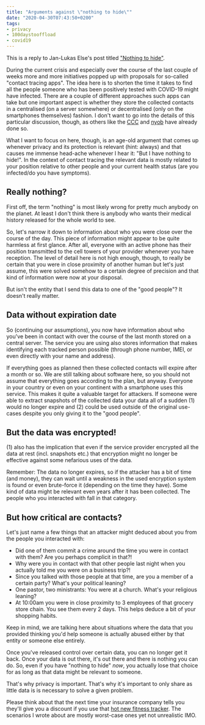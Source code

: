 ```yaml
---
title: "Arguments against \"nothing to hide\""
date: "2020-04-30T07:43:50+0200"
tags:
- privacy
- 100daystooffload
- covid19
---
```


This is a reply to Jan-Lukas Else's post titled ["Nothing to hide"](https://jlelse.blog/thoughts/2020/04/nothing-to-hide/).

During the current crisis and especially over the course of the last couple of weeks more and more initiatives popped up with proposals for so-called "contact tracing apps". The idea here is to shorten the time it takes to find all the people someone who has been positively tested with COVID-19 might have infected. There are a couple of different approaches such apps can take but one important aspect is whether they store the collected contacts in a centralised (on a server somewhere) or decentralised (only on the smartphones themselves) fashion. I don't want to go into the details of this particular discussion, though, as others like the [CCC](https://www.ccc.de/en/updates/2020/contact-tracing-requirements) and [nyob](https://noyb.eu/en/data-protection-times-corona) have already done so.

What I want to focus on here, though, is an age-old argument that comes up whenever privacy and its protection is relevant (hint: always) and that causes me immense head-ache whenever I hear it: "But I have nothing to hide!". In the context of contact tracing the relevant data is mostly related to your position relative to other people and your current health status (are you infected/do you have symptoms).


## Really nothing?

First off, the term "nothing" is most likely wrong for pretty much anybody on the planet. At least I don't think there is anybody who wants their medical history released for the whole world to see.

So, let's narrow it down to information about who you were close over the course of the day. This piece of information might appear to be quite harmless at first glance. After all, everyone with an active phone has their position transmitted to the cell towers of your provider whenever you have reception. The level of detail here is not high enough, though, to really be certain that you were in close proximity of another human but let's just assume, this were solved somehow to a certain degree of precision and that kind of information were now at your disposal.

But isn't the entity that I send this data to one of the "good people"? It doesn't really matter.


## Data without expiration date

So (continuing our assumptions), you now have information about who you've been in contact with over the course of the last month stored on a central server. The service you are using also stores information that makes identifying each tracked person possible (through phone number, IMEI, or even directly with your name and address).

If everything goes as planned then these collected contacts will expire after a month or so. We are still talking about software here, so you should not assume that everything goes according to the plan, but anyway. Everyone in your country or even on your continent with a smartphone uses this service. This makes it quite a valuable target for attackers. If someone were able to extract snapshots of the collected data your data all of a sudden (1) would no longer expire and (2) could be used outside of the original use-cases despite you only giving it to the "good people".


## But the data was encrypted!

(1) also has the implication that even if the service provider encrypted all the data at rest (incl. snapshots etc.) that encryption might no longer be effective against some nefarious uses of the data.

Remember: The data no longer expires, so if the attacker has a bit of time (and money), they can wait until a weakness in the used encryption system is found or even brute-force it (depending on the time they have). Some kind of data might be relevant even years after it has been collected. The people who you interacted with fall in that category.


## But how critical are contacts?

Let's just name a few things that an attacker might deduced about you from the people you interacted with:

- Did one of them commit a crime around the time you were in contact with them? Are you perhaps complicit in that?!
- Why were you in contact with that other people last night when you actually told me you were on a business trip?!
- Since you talked with those people at that time, are you a member of a certain party? What's your political leaning?
- One pastor, two ministrants: You were at a church. What's your religious leaning?
- At 10:00am you were in close proximity to 3 employees of that grocery store chain. You see them every 2 days. This helps deduce a bit of your shopping habits.

Keep in mind, we are talking here about situations where the data that you provided thinking you'd help someone is actually abused either by that entity or someone else entirely.

Once you've released control over certain data, you can no longer get it back. Once your data is out there, it's out there and there is nothing you can do. So, even if you have "nothing to hide" *now*, you actually lose that choice for as long as that data might be relevant to someone.

That's why privacy is important.
That's why it's important to only share as little data is is necessary to solve a given problem.

Please think about that the next time your insurance company tells you they'll give you a discount if you use that [hot new fitness tracker](https://www.theverge.com/2018/9/26/17905390/john-hancock-life-insurance-fitness-tracker-wearables-science-health). The scenarios I wrote about are mostly worst-case ones yet not unrealistic IMO.

